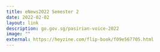 ```yaml
---
title: eNews2022 Semester 2
date: 2022-02-02
layout: link
description: go.gov.sg/pasirian-voice-2022
image: ""
external: https://heyzine.com/flip-book/f09e567705.html
---
```




